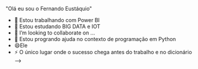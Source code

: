 "Olá eu sou o Fernando Eustáquio"


- 🔭 Estou trabalhando com Power BI
- 🌱 Estou estudando BIG DATA e IOT
- 👯 I’m looking to collaborate on ...
- 🤔 Estou progrando ajuda no contexto de programação em Python
- 😄Ele
- ⚡ O único lugar onde o sucesso chega antes do trabalho e no dicionário
-->
